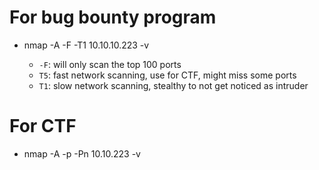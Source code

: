 # For bug bounty program

- nmap -A -F -T1 10.10.10.223 -v

  - `-F`: will only scan the top 100 ports
  - `T5`: fast network scanning, use for CTF, might miss some ports
  - `T1`: slow network scanning, stealthy to not get noticed as intruder


# For CTF

- nmap -A -p -Pn 10.10.223 -v
  
